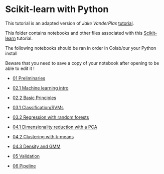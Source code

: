 # Scikit-learn with Python

This tutorial is an adapted version of *Jake VanderPlas* [tutorial](https://github.com/jakevdp/sklearn_tutorial.git).

This folder contains notebooks and other files associated with this
[Scikit-learn](http://scikit-learn.org) tutorial.

The following notebooks should be ran in order in Colab/our your Python install

Beware that you need to save a copy of your notebook after opening to be able to edit it !

- [01 Preliminaries](https://colab.research.google.com/github/data-psl/lectures2022/blob/master/notebooks/02_sklearn/01-Preliminaries.ipynb)
- [02.1 Machine learning intro](https://colab.research.google.com/github/data-psl/lectures2022/blob/master/notebooks/02_sklearn/02.1-Machine-Learning-Intro.ipynb)
- [02.2 Basic Principles](https://colab.research.google.com/github/data-psl/lectures2022/blob/master/notebooks/02_sklearn/02.2-Basic-Principles.ipynb)
- [03.1 Classification/SVMs](https://colab.research.google.com/github/data-psl/lectures2022/blob/master/notebooks/02_sklearn/03.1-Classification-SVMs.ipynb)
- [03.2 Regression with random forests](https://colab.research.google.com/github/data-psl/lectures2022/blob/master/notebooks/02_sklearn/03.2-Regression-Forests.ipynb)
- [04.1 Dimensionality reduction with a PCA](https://colab.research.google.com/github/data-psl/lectures2022/blob/master/notebooks/02_sklearn/04.1-Dimensionality-PCA.ipynb)
- [04.2 Clustering with k-means](https://colab.research.google.com/github/data-psl/lectures2022/blob/master/notebooks/02_sklearn/04.2-Clustering-KMeans.ipynb)
- [04.3 Density and GMM](https://colab.research.google.com/github/data-psl/lectures2022/blob/master/notebooks/02_sklearn/04.3-Density-GMM.ipynb)
- [05 Validation](https://colab.research.google.com/github/data-psl/lectures2022/blob/master/notebooks/02_sklearn/05-Validation.ipynb)

- [06 Pipeline](https://colab.research.google.com/github/data-psl/lectures2022/blob/master/notebooks/02_sklearn/06-Pipeline.ipynb)
